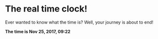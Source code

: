 # The real time clock!

Ever wanted to know what the time is? Well, your journey is about to end!

**The time is Nov 25, 2017, 09:22**
